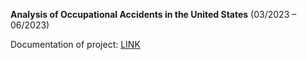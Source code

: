 **Analysis of Occupational Accidents in the United States**
(03/2023 – 06/2023)

Documentation of project: [LINK](https://drive.google.com/drive/u/5/folders/12TzXPmVROuXEit9BLr1KSoM1igeQKIby)
